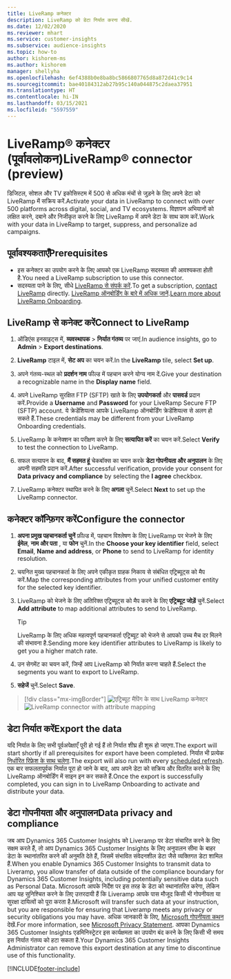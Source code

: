 ```yaml
---
title: LiveRamp कनेक्टर
description: LiveRamp को डेटा निर्यात करना सीखें.
ms.date: 12/02/2020
ms.reviewer: mhart
ms.service: customer-insights
ms.subservice: audience-insights
ms.topic: how-to
author: kishorem-ms
ms.author: kishorem
manager: shellyha
ms.openlocfilehash: 6ef4388b0e8ba8bc5866807765d8a872d41c9c14
ms.sourcegitcommit: bae40184312ab27b95c140a044875c2daea37951
ms.translationtype: HT
ms.contentlocale: hi-IN
ms.lasthandoff: 03/15/2021
ms.locfileid: "5597559"
---
```

# <a name="liverampreg-connector-preview"></a><span data-ttu-id="afc70-103">LiveRamp&reg; कनेक्टर (पूर्वावलोकन)</span><span class="sxs-lookup"><span data-stu-id="afc70-103">LiveRamp&reg; connector (preview)</span></span>

<span data-ttu-id="afc70-104">डिजिटल, सोशल और TV इकोसिस्टम में 500 से अधिक मंचों से जुड़ने के लिए अपने डेटा को LiveRamp में सक्रिय करें.</span><span class="sxs-lookup"><span data-stu-id="afc70-104">Activate your data in LiveRamp to connect with over 500 platforms across digital, social, and TV ecosystems.</span></span> <span data-ttu-id="afc70-105">विज्ञापन अभियानों को लक्षित करने, दबाने और निजीकृत करने के लिए LiveRamp में अपने डेटा के साथ काम करें.</span><span class="sxs-lookup"><span data-stu-id="afc70-105">Work with your data in LiveRamp to target, suppress, and personalize ad campaigns.</span></span>

## <a name="prerequisites"></a><span data-ttu-id="afc70-106">पूर्वावश्यकताएँ</span><span class="sxs-lookup"><span data-stu-id="afc70-106">Prerequisites</span></span>

- <span data-ttu-id="afc70-107">इस कनेक्टर का उपयोग करने के लिए आपको एक LiveRamp सदस्यता की आवश्यकता होती है.</span><span class="sxs-lookup"><span data-stu-id="afc70-107">You need a LiveRamp subscription to use this connector.</span></span>
- <span data-ttu-id="afc70-108">सदस्यता पाने के लिए, सीधे [LiveRamp से संपर्क करें](https://liveramp.com/contact/).</span><span class="sxs-lookup"><span data-stu-id="afc70-108">To get a subscription, [contact LiveRamp](https://liveramp.com/contact/) directly.</span></span> <span data-ttu-id="afc70-109">[LiveRamp ऑनबोर्डिंग के बारे में अधिक जानें](https://liveramp.com/our-platform/data-onboarding/).</span><span class="sxs-lookup"><span data-stu-id="afc70-109">[Learn more about LiveRamp Onboarding](https://liveramp.com/our-platform/data-onboarding/).</span></span>

## <a name="connect-to-liveramp"></a><span data-ttu-id="afc70-110">LiveRamp से कनेक्ट करें</span><span class="sxs-lookup"><span data-stu-id="afc70-110">Connect to LiveRamp</span></span>

1. <span data-ttu-id="afc70-111">ऑडिएंस इनसाइट्स में, **व्यवस्थापक** > **निर्यात गंतव्य** पर जाएं.</span><span class="sxs-lookup"><span data-stu-id="afc70-111">In audience insights, go to **Admin** > **Export destinations**.</span></span>

1. <span data-ttu-id="afc70-112">**LiveRamp** टाइल में, **सेट अप** का चयन करें.</span><span class="sxs-lookup"><span data-stu-id="afc70-112">In the **LiveRamp** tile, select **Set up**.</span></span>

1. <span data-ttu-id="afc70-113">अपने गंतव्य-स्थल को **प्रदर्शन नाम** फील्ड में पहचान करने योग्य नाम दें.</span><span class="sxs-lookup"><span data-stu-id="afc70-113">Give your destination a recognizable name in the **Display name** field.</span></span>

1. <span data-ttu-id="afc70-114">अपने LiveRamp सुरक्षित FTP (SFTP) खाते के लिए **उपयोगकर्ता** और **पासवर्ड** प्रदान करें.</span><span class="sxs-lookup"><span data-stu-id="afc70-114">Provide a **Username** and **Password** for your LiveRamp Secure FTP (SFTP) account.</span></span>
<span data-ttu-id="afc70-115">ये क्रेडेंशियल्स आपके LiveRamp ऑनबोर्डिंग क्रेडेंशियल्स से अलग हो सकते हैं.</span><span class="sxs-lookup"><span data-stu-id="afc70-115">These credentials may be different from your LiveRamp Onboarding credentials.</span></span>

1. <span data-ttu-id="afc70-116">LiveRamp के कनेक्शन का परीक्षण करने के लिए **सत्यापित करें** का चयन करें.</span><span class="sxs-lookup"><span data-stu-id="afc70-116">Select **Verify** to test the connection to LiveRamp.</span></span>

1. <span data-ttu-id="afc70-117">सफल सत्यापन के बाद,  **मैं सहमत हूं**  चेकबॉक्स का चयन करके **डेटा गोपनीयता और अनुपालन** के लिए अपनी सहमति प्रदान करें.</span><span class="sxs-lookup"><span data-stu-id="afc70-117">After successful verification, provide your consent for **Data privacy and compliance** by selecting the **I agree** checkbox.</span></span>

1. <span data-ttu-id="afc70-118">LiveRamp कनेक्टर स्थापित करने के लिए **अगला** चुनें.</span><span class="sxs-lookup"><span data-stu-id="afc70-118">Select **Next** to set up the LiveRamp connector.</span></span>

## <a name="configure-the-connector"></a><span data-ttu-id="afc70-119">कनेक्टर कॉन्फ़िगर करें</span><span class="sxs-lookup"><span data-stu-id="afc70-119">Configure the connector</span></span>

1. <span data-ttu-id="afc70-120">**अपना प्रमुख पहचानकर्ता चुनें** फ़ील्ड में, पहचान विश्लेषण के लिए LiveRamp पर भेजने के लिए **ईमेल**, **नाम और पता** , या **फोन** चुनें.</span><span class="sxs-lookup"><span data-stu-id="afc70-120">In the **Choose your key identifier** field, select **Email**,  **Name and address**, or **Phone** to send to LiveRamp for identity resolution.</span></span>

1. <span data-ttu-id="afc70-121">चयनित मुख्य पहचानकर्ता के लिए अपने एकीकृत ग्राहक निकाय से संबंधित एट्रिब्यूट्स को मैप करें.</span><span class="sxs-lookup"><span data-stu-id="afc70-121">Map the corresponding attributes from your unified customer entity for the selected key identifier.</span></span>

1. <span data-ttu-id="afc70-122">LiveRamp को भेजने के लिए अतिरिक्त एट्रिब्यूट्स को मैप करने के लिए  **एट्रिब्यूट जोड़ें** चुनें.</span><span class="sxs-lookup"><span data-stu-id="afc70-122">Select **Add attribute** to map additional attributes to send to LiveRamp.</span></span>

   > [!TIP]
   > <span data-ttu-id="afc70-123">LiveRamp के लिए अधिक महत्वपूर्ण पहचानकर्ता एट्रिब्यूट को भेजने से आपको उच्च मैच दर मिलने की संभावना है.</span><span class="sxs-lookup"><span data-stu-id="afc70-123">Sending more key identifier attributes to LiveRamp is likely to get you a higher match rate.</span></span>

1. <span data-ttu-id="afc70-124">उन सेगमेंट का चयन करें, जिन्हें आप LiveRamp को निर्यात करना चाहते हैं.</span><span class="sxs-lookup"><span data-stu-id="afc70-124">Select the segments you want to export to LiveRamp.</span></span>

1. <span data-ttu-id="afc70-125">**सहेजें** चुनें.</span><span class="sxs-lookup"><span data-stu-id="afc70-125">Select **Save**.</span></span>

> [!div class="mx-imgBorder"]
> <span data-ttu-id="afc70-126">![एट्रिब्यूट मैपिंग के साथ LiveRamp कनेक्टर](media/export-liveramp-segments.png "एट्रिब्यूट मैपिंग के साथ LiveRamp कनेक्टर")</span><span class="sxs-lookup"><span data-stu-id="afc70-126">![LiveRamp connector with attribute mapping](media/export-liveramp-segments.png "LiveRamp connector with attribute mapping")</span></span>

## <a name="export-the-data"></a><span data-ttu-id="afc70-127">डेटा निर्यात करें</span><span class="sxs-lookup"><span data-stu-id="afc70-127">Export the data</span></span>

<span data-ttu-id="afc70-128">यदि निर्यात के लिए सभी पूर्वअपेक्षाएँ पूरी हो गई हैं तो निर्यात शीघ्र ही शुरू हो जाएगा.</span><span class="sxs-lookup"><span data-stu-id="afc70-128">The export will start shortly if all prerequisites for export have been completed.</span></span> <span data-ttu-id="afc70-129">निर्यात भी प्रत्येक [निर्धारित रिफ्रेश के साथ चलेगा](system.md#schedule-tab).</span><span class="sxs-lookup"><span data-stu-id="afc70-129">The export will also run with every [scheduled refresh](system.md#schedule-tab).</span></span>
<span data-ttu-id="afc70-130">एक बार सफलतापूर्वक निर्यात पूरा हो जाने के बाद, आप अपने डेटा को सक्रिय और वितरित करने के लिए LiveRamp ऑनबोर्डिंग में साइन इन कर सकते हैं.</span><span class="sxs-lookup"><span data-stu-id="afc70-130">Once the export is successfully completed, you can sign in to LiveRamp Onboarding to activate and distribute your data.</span></span>

## <a name="data-privacy-and-compliance"></a><span data-ttu-id="afc70-131">डेटा गोपनीयता और अनुपालन</span><span class="sxs-lookup"><span data-stu-id="afc70-131">Data privacy and compliance</span></span>

<span data-ttu-id="afc70-132">जब आप Dynamics 365 Customer Insights को Liveramp पर डेटा संचारित करने के लिए सक्षम करते हैं, तो आप Dynamics 365 Customer Insights के लिए अनुपालन सीमा के बाहर डेटा के स्थानांतरित करने की अनुमति देते हैं, जिसमें संभावित संवेदनशील डेटा जैसे व्यक्तिगत डेटा शामिल हैं.</span><span class="sxs-lookup"><span data-stu-id="afc70-132">When you enable Dynamics 365 Customer Insights to transmit data to Liveramp, you allow transfer of data outside of the compliance boundary for Dynamics 365 Customer Insights, including potentially sensitive data such as Personal Data.</span></span> <span data-ttu-id="afc70-133">Microsoft आपके निर्देश पर इस तरह के डेटा को स्थानांतरित करेगा, लेकिन आप यह सुनिश्चित करने के लिए उत्तरदायी हैं कि Liveramp आपके पास मौजूद किसी भी गोपनीयता या सुरक्षा दायित्वों को पूरा करता है.</span><span class="sxs-lookup"><span data-stu-id="afc70-133">Microsoft will transfer such data at your instruction, but you are responsible for ensuring that Liveramp meets any privacy or security obligations you may have.</span></span> <span data-ttu-id="afc70-134">अधिक जानकारी के लिए, [Microsoft गोपनीयता कथन](https://go.microsoft.com/fwlink/?linkid=396732) देखें.</span><span class="sxs-lookup"><span data-stu-id="afc70-134">For more information, see [Microsoft Privacy Statement](https://go.microsoft.com/fwlink/?linkid=396732).</span></span>
<span data-ttu-id="afc70-135">आपका Dynamics 365 Customer Insights एडमिनिस्ट्रेटर इस कार्यक्षमता का उपयोग बंद करने के लिए किसी भी समय इस निर्यात गंतव्य को हटा सकता है.</span><span class="sxs-lookup"><span data-stu-id="afc70-135">Your Dynamics 365 Customer Insights Administrator can remove this export destination at any time to discontinue use of this functionality.</span></span>

[!INCLUDE[footer-include](../includes/footer-banner.md)]